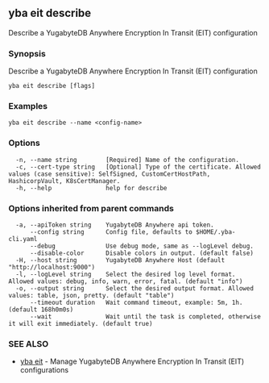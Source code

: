 ## yba eit describe

Describe a YugabyteDB Anywhere Encryption In Transit (EIT) configuration

### Synopsis

Describe a YugabyteDB Anywhere Encryption In Transit (EIT) configuration

```
yba eit describe [flags]
```

### Examples

```
yba eit describe --name <config-name>
```

### Options

```
  -n, --name string        [Required] Name of the configuration.
  -c, --cert-type string   [Optional] Type of the certificate. Allowed values (case sensitive): SelfSigned, CustomCertHostPath, HashicorpVault, K8sCertManager.
  -h, --help               help for describe
```

### Options inherited from parent commands

```
  -a, --apiToken string    YugabyteDB Anywhere api token.
      --config string      Config file, defaults to $HOME/.yba-cli.yaml
      --debug              Use debug mode, same as --logLevel debug.
      --disable-color      Disable colors in output. (default false)
  -H, --host string        YugabyteDB Anywhere Host (default "http://localhost:9000")
  -l, --logLevel string    Select the desired log level format. Allowed values: debug, info, warn, error, fatal. (default "info")
  -o, --output string      Select the desired output format. Allowed values: table, json, pretty. (default "table")
      --timeout duration   Wait command timeout, example: 5m, 1h. (default 168h0m0s)
      --wait               Wait until the task is completed, otherwise it will exit immediately. (default true)
```

### SEE ALSO

* [yba eit](yba_eit.md)	 - Manage YugabyteDB Anywhere Encryption In Transit (EIT) configurations

